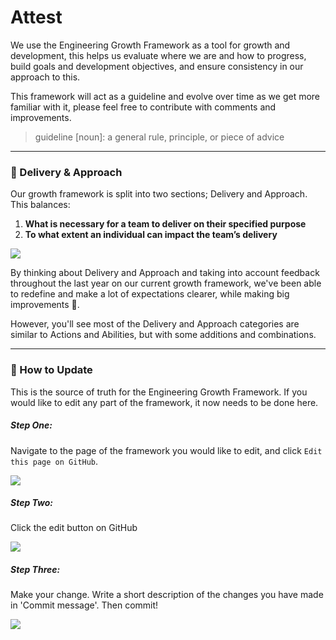 # Attest

We use the Engineering Growth Framework as a tool for growth and development, this helps us evaluate where we are and how to progress, build goals and development objectives, and ensure consistency in our approach to this.

This framework will act as a guideline and evolve over time as we get more familiar with it, please feel free to contribute with comments and improvements.

> guideline [noun]: a general rule, principle, or piece of advice

---

### 🚀 Delivery & Approach

Our growth framework is split into two sections; Delivery and Approach. This balances:

1. **What is necessary for a team to deliver on their specified purpose**
2. **To what extent an individual can impact the team’s delivery**

![](/deliveryapproach.png)

By thinking about Delivery and Approach and taking into account feedback throughout the last year on our current growth framework, we've been able to redefine and make a lot of expectations clearer, while making big improvements 🙌. 

However, you'll see most of the Delivery and Approach categories are similar to Actions and Abilities, but with some additions and combinations.

---

### 📝 How to Update
This is the source of truth for the Engineering Growth Framework. If you would like to edit any part of the framework, it now needs to be done here. 

##### Step One:
Navigate to the page of the framework you would like to edit, and click `Edit this page on GitHub`.

![](/Stepone.png)

##### Step Two:
Click the edit button on GitHub

![](/Steptwo.png)

##### Step Three:
Make your change. Write a short description of the changes you have made in 'Commit message'. Then commit! 

![](/Stepthree.png)